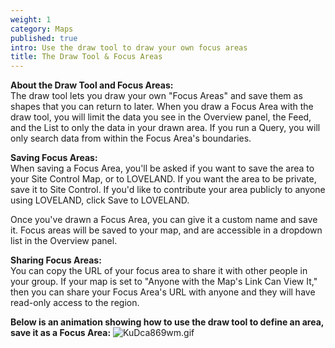 ```yaml
---
weight: 1
category: Maps
published: true
intro: Use the draw tool to draw your own focus areas
title: The Draw Tool & Focus Areas
---
```

**About the Draw Tool and Focus Areas:**  
The draw tool lets you draw your own "Focus Areas" and save them as shapes that you can return to later. When you draw a Focus Area with the draw tool, you will limit the data you see in the Overview panel, the Feed, and the List to only the data in your drawn area. If you run a Query, you will only search data from within the Focus Area's boundaries.

**Saving Focus Areas:**  
When saving a Focus Area, you'll be asked if you want to save the area to your Site Control Map, or to LOVELAND. If you want the area to be private, save it to Site Control. If you'd like to contribute your area publicly to anyone using LOVELAND, click Save to LOVELAND.

Once you've drawn a Focus Area, you can give it a custom name and save it. Focus areas will be saved to your map, and are accessible in a dropdown list in the Overview panel.

**Sharing Focus Areas:**  
You can copy the URL of your focus area to share it with other people in your group. If your map is set to "Anyone with the Map's Link Can View It," then you can share your Focus Area's URL with anyone and they will have read-only access to the region.

**Below is an animation showing how to use the draw tool to define an area, save it as a Focus Area:**
![KuDca869wm.gif]({{site.baseurl}}/img/KuDca869wm.gif)
